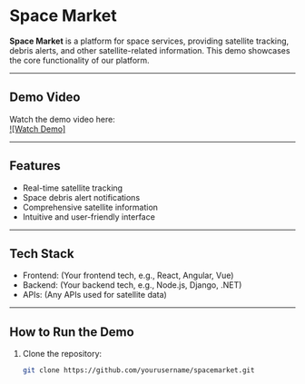 # Space Market

**Space Market** is a platform for space services, providing satellite tracking, debris alerts, and other satellite-related information. This demo showcases the core functionality of our platform.

---

## Demo Video

Watch the demo video here:  
[![Watch Demo]](https://drive.google.com/file/d/1PigUeRtWUMYbuc6dgB4XFzLFj-IJs7Eb/view?usp=sharing)

---

## Features

- Real-time satellite tracking  
- Space debris alert notifications  
- Comprehensive satellite information  
- Intuitive and user-friendly interface  

---

## Tech Stack

- Frontend: (Your frontend tech, e.g., React, Angular, Vue)  
- Backend: (Your backend tech, e.g., Node.js, Django, .NET)  
- APIs: (Any APIs used for satellite data)  

---

## How to Run the Demo

1. Clone the repository:
   ```bash
   git clone https://github.com/yourusername/spacemarket.git
